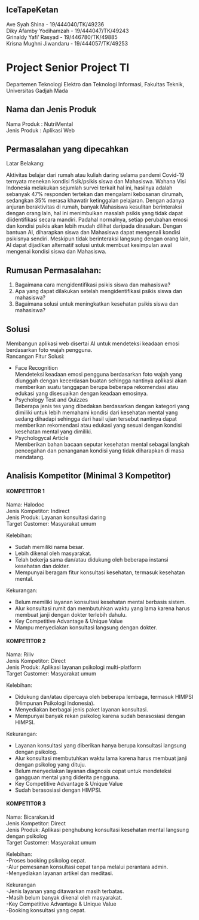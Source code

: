 ## IceTapeKetan <br>


 Ave Syah Shina - 19/444040/TK/49236 <br>
 Diky Afamby Yodihamzah - 19/444047/TK/49243  <br>
 Grinaldy Yafi’ Rasyad - 19/446780/TK/49885  <br>
 Krisna Mughni Jiwandaru - 19/444057/TK/49253  <br>
 
 # Project Senior Project TI
 Departemen  Teknologi  Elektro  dan  Teknologi  Informasi,  Fakultas  Teknik, Universitas Gadjah Mada
 
## Nama dan Jenis Produk 
 Nama Produk	: NutriMental <br>
 Jenis Produk	: Aplikasi Web
 
## Permasalahan yang dipecahkan 
 Latar Belakang: <br>

Aktivitas belajar dari rumah atau kuliah daring selama pandemi Covid-19 ternyata menekan kondisi fisik/psikis siswa dan Mahasiswa. Wahana Visi Indonesia melakukan sejumlah survei terkait hal ini, hasilnya adalah sebanyak 47% responden tertekan dan mengalami kebosanan dirumah, sedangkan 35% merasa khawatir ketinggalan pelajaran. Dengan adanya anjuran beraktivitas di rumah, banyak Mahasiswa kesulitan berinteraksi dengan orang lain, hal ini menimbulkan masalah psikis yang tidak dapat diidentifikasi secara mandiri. Padahal normalnya, setiap perubahan emosi dan kondisi psikis akan lebih mudah dilihat daripada dirasakan. Dengan bantuan AI, diharapkan siswa dan Mahasiswa dapat mengenali kondisi psikisnya sendiri. Meskipun tidak berinteraksi langsung dengan orang lain, AI dapat dijadikan alternatif solusi untuk membuat kesimpulan awal mengenai kondisi siswa dan Mahasiswa.
 
 ## Rumusan Permasalahan: 
 
1. Bagaimana cara mengidentifikasi psikis siswa dan mahasiswa? <br>
2. Apa yang dapat dilakukan setelah mengidentifikasi psikis siswa dan mahasiswa?<br>
3. Bagaimana solusi untuk meningkatkan kesehatan psikis siswa dan mahasiswa?<br>
 
 ## Solusi
Membangun aplikasi web disertai AI untuk mendeteksi keadaan emosi berdasarkan foto wajah pengguna. <br>
Rancangan Fitur Solusi: 
 - Face Recognition <br>
Mendeteksi keadaan emosi pengguna berdasarkan foto wajah yang diunggah dengan kecerdasan buatan sehingga nantinya aplikasi akan memberikan suatu tanggapan berupa beberapa rekomendasi atau edukasi yang disesuaikan dengan keadaan emosinya.<br>
- Psychology Test and Quizzes <br>
 Beberapa jenis tes yang dibedakan berdasarkan dengan kategori yang dimiliki untuk lebih memahami kondisi dari kesehatan mental yang sedang dihadapi sehingga dari hasil ujian tersebut nantinya dapat memberikan rekomendasi atau edukasi yang sesuai dengan kondisi kesehatan mental yang dimiliki.<br>
- Psychologycal Article<br>
Memberikan bahan bacaan seputar kesehatan mental sebagai langkah pencegahan dan penanganan kondisi yang tidak diharapkan di masa mendatang.

 
## Analisis Kompetitor (Minimal 3 Kompetitor) 
 
#### KOMPETITOR 1 
Nama: Halodoc <br>
Jenis Kompetitor: Indirect <br>
Jenis Produk: Layanan konsultasi daring <br>
Target Customer: Masyarakat umum <br>

Kelebihan:<br>
- Sudah memiliki nama besar.<br>
- Lebih dikenal oleh masyarakat.<br>
- Telah bekerja sama dan/atau didukung oleh beberapa instansi kesehatan dan dokter.<br>
- Mempunyai beragam fitur konsultasi kesehatan, termasuk kesehatan mental.<br>

Kekurangan: <br>
- Belum memiliki layanan konsultasi kesehatan mental berbasis sistem.<br>
- Alur konsultasi rumit dan membutuhkan waktu yang lama karena harus membuat janji dengan dokter terlebih dahulu.<br>
- Key Competitive Advantage & Unique Value <br>
- Mampu menyediakan konsultasi langsung dengan dokter.<br>

 
#### KOMPETITOR 2 
Nama: Riliv <br>
Jenis Kompetitor: Direct  <br> 
Jenis Produk: Aplikasi layanan psikologi multi-platform  <br>
Target Customer: Masyarakat umum  <br>

Kelebihan:  <br> 
- Didukung dan/atau dipercaya oleh beberapa lembaga, termasuk HIMPSI (Himpunan Psikologi Indonesia).<br> 
- Menyediakan berbagai jenis paket layanan konsultasi.<br> 
- Mempunyai banyak rekan psikolog karena sudah berasosiasi dengan HIMPSI.<br> 

Kekurangan:<br>
- Layanan konsultasi yang diberikan hanya berupa konsultasi langsung dengan psikolog.
- Alur konsultasi membutuhkan waktu lama karena harus membuat janji dengan psikolog yang dituju.
- Belum menyediakan layanan diagnosis cepat untuk mendeteksi gangguan mental yang diderita pengguna.
- Key Competitive Advantage & Unique Value 
- Sudah berasosiasi dengan HIMPSI.

 
#### KOMPETITOR 3 
Nama: Bicarakan.id <br>
Jenis Kompetitor: Direct <br>
Jenis Produk: Aplikasi penghubung konsultasi kesehatan mental langsung dengan psikolog <br>
Target Customer: Masyarakat umum<br>

Kelebihan:  <br>
-Proses booking psikolog cepat.<br>
-Alur pemesanan konsultasi cepat tanpa melalui perantara admin.<br>
-Menyediakan layanan artikel dan meditasi.<br>

Kekurangan<br>
-Jenis layanan yang ditawarkan masih terbatas.<br>
-Masih belum banyak dikenal oleh masyarakat.<br>
-Key Competitive Advantage & Unique Value <br>
-Booking konsultasi yang cepat.<br>

